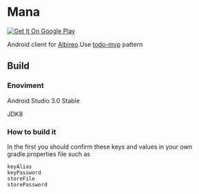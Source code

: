 
# Mana

[![Get It On Google Play](https://play.google.com/intl/en_us/badges/images/badge_new.png)](https://play.google.com/store/apps/details?id=me.sunzheng.mana)

Android client for [Albireo](https://github.com/lordfriend/Albireo).Use [todo-mvp](https://github.com/googlesamples/android-architecture) pattern

## Build

### Enoviment

Android Studio 3.0 Stable

JDK8

### How to build it
In the first you should confirm these keys and values in your own gradle.properties file such as
```
keyAlias
keyPassword
storeFile
storePassword
```


